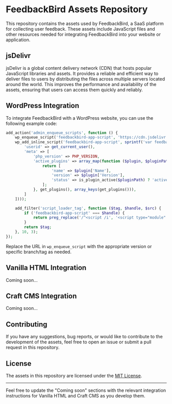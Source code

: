 # FeedbackBird Assets Repository

This repository contains the assets used by FeedbackBird, a SaaS platform for collecting user feedback. These assets include JavaScript files and other resources needed for integrating FeedbackBird into your website or application.

## jsDelivr

jsDelivr is a global content delivery network (CDN) that hosts popular JavaScript libraries and assets. It provides a reliable and efficient way to deliver files to users by distributing the files across multiple servers located around the world. This improves the performance and availability of the assets, ensuring that users can access them quickly and reliably.

## WordPress Integration

To integrate FeedbackBird with a WordPress website, you can use the following example code:

```php
add_action('admin_enqueue_scripts', function () {
    wp_enqueue_script('feedbackbird-app-script', 'https://cdn.jsdelivr.net/gh/feedbackbird/assets@master/wp/app.js?uid=YOUR_UID');
    wp_add_inline_script('feedbackbird-app-script', sprintf('var feedbackBirdObject = %s;', json_encode([
        'userid' => get_current_user(),
        'meta' => [
            'php_version' => PHP_VERSION,
            'active_plugins' => array_map(function ($plugin, $pluginPath) {
                return [
                    'name' => $plugin['Name'],
                    'version' => $plugin['Version'],
                    'status' => is_plugin_active($pluginPath) ? 'active' : 'deactivate',
                ];
            }, get_plugins(), array_keys(get_plugins())),
        ]
    ])));

    add_filter('script_loader_tag', function ($tag, $handle, $src) {
        if ('feedbackbird-app-script' === $handle) {
            return preg_replace('/^<script /i', '<script type="module" crossorigin="crossorigin" ', $tag);
        }
        return $tag;
    }, 10, 3);
});
```

Replace the URL in `wp_enqueue_script` with the appropriate version or specific branch/tag as needed.

## Vanilla HTML Integration

Coming soon...

## Craft CMS Integration

Coming soon...

## Contributing

If you have any suggestions, bug reports, or would like to contribute to the development of the assets, feel free to open an issue or submit a pull request in this repository.

## License

The assets in this repository are licensed under the [MIT License](LICENSE).

---

Feel free to update the "Coming soon" sections with the relevant integration instructions for Vanilla HTML and Craft CMS as you develop them.
